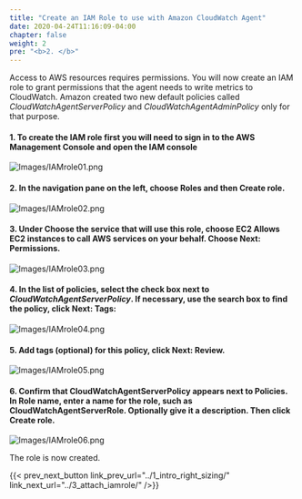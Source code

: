 ```yaml
---
title: "Create an IAM Role to use with Amazon CloudWatch Agent"
date: 2020-04-24T11:16:09-04:00
chapter: false
weight: 2
pre: "<b>2. </b>"
---
```


Access to AWS resources requires permissions. You will now create an IAM role to grant permissions that the agent needs to write metrics to CloudWatch. Amazon created two new default policies called *CloudWatchAgentServerPolicy* and *CloudWatchAgentAdminPolicy* only for that purpose.

#### 1. To create the IAM role first you will need to sign in to the **AWS Management Console** and open the **IAM console**
![Images/IAMrole01.png](/Cost/200_AWS_Resource_Optimization/Images/IAMrole01.png)

#### 2. In the navigation pane on the left, choose **Roles** and then **Create role**.
![Images/IAMrole02.png](/Cost/200_AWS_Resource_Optimization/Images/IAMrole02.png)

#### 3. Under **Choose the service that will use this role**, choose **EC2 Allows EC2 instances to call AWS services on your behalf.** Choose **Next: Permissions**.
![Images/IAMrole03.png](/Cost/200_AWS_Resource_Optimization/Images/IAMrole03.png)

#### 4. In the list of policies, select the check box next to *CloudWatchAgentServerPolicy*. If necessary, use the search box to find the policy, click **Next: Tags**:

![Images/IAMrole04.png](/Cost/200_AWS_Resource_Optimization/Images/IAMrole04.png)

#### 5. Add tags (optional) for this policy, click **Next: Review**.
![Images/IAMrole05.png](/Cost/200_AWS_Resource_Optimization/Images/IAMrole05.png)

#### 6. Confirm that **CloudWatchAgentServerPolicy** appears next to **Policies**. In Role name, enter a name for the role, such as **CloudWatchAgentServerRole**. Optionally give it a description. Then click **Create role**.
![Images/IAMrole06.png](/Cost/200_AWS_Resource_Optimization/Images/IAMrole06.png)

The role is now created.

{{< prev_next_button link_prev_url="../1_intro_right_sizing/" link_next_url="../3_attach_iamrole/" />}}
